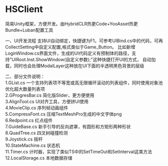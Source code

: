 # HSClient

简易Unity框架，方便开发。由HybridCLR热更Code+YooAsset热更Bundle+Luban配置工具

一、UI开发流程
支持UI自动绑定，快捷键为F1，可参考UIBind.cs中的代码，可再CollectSetting中自定义配置,格式类似于Game_Button。
比如新增LoginWindow.cs界面文件，生成的UI代码定义有预制体的路径，支持"UIRoot.Inst.ShowWindow<LoginWindow>(自定义参数);"这种快捷打开UI的方式，
自动加载，同时也会处理ModalLayer这种放在UI下面的半透明黑色背景的层级

二、部分文件说明：<br>
1.GList.cs 一个支持列表项不等宽或高无限循环滚动的列表组件，同时使用对象池优化超大数量列表项 <br>
2.GProgresBar.cs 简化版Slider，更方便使用 <br>
3.AlignTool.cs UI对齐工具，方便拼UI使用 <br>
4.MovieClip.cs 序列帧动画组件 <br>
5.CompressFont.cs 压缩TextMeshPro生成的中文字体png <br>
6.Redpoint.cs 红点组件 <br>
7.GuideBase.cs 新手引导的反向遮罩，有圆形和方矩形两种形状  <br>
8.QuadTree.cs 四叉树碰撞检测 <br>
9.Joystick.cs 摇杆 <br>
10.StateMachine.cs 状态机 <br>
11.Timer.cs 计时器，实现了类似TS中的SetTimeOut和SetInterval这类方法 <br>
12.LocalStorage.cs 本地数据存储 <br>
